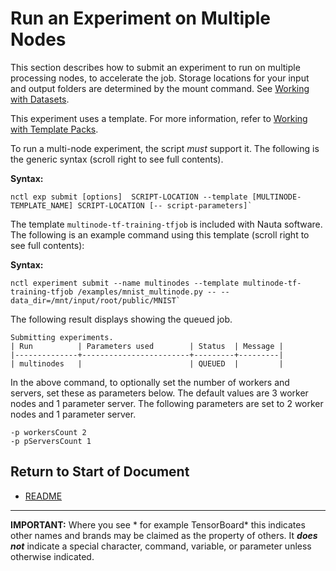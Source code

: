 # Run an Experiment on Multiple Nodes

This section describes how to submit an experiment to run on multiple processing nodes, to accelerate the job. Storage locations for your input and output folders are determined by the mount command. See [Working with Datasets](working_with_datasets.md).

This experiment uses a template. For more information, refer to [Working with Template Packs](template_packs.md).

To run a multi-node experiment, the script _must_ support it. The following is the generic syntax (scroll right to see full contents).

**Syntax:** 

```
nctl exp submit [options]  SCRIPT-LOCATION --template [MULTINODE-TEMPLATE_NAME] SCRIPT-LOCATION [-- script-parameters]`
```

The template `multinode-tf-training-tfjob` is included with Nauta software. The following is an example command using this template (scroll right to see full contents):

**Syntax:** 

```
nctl experiment submit --name multinodes --template multinode-tf-training-tfjob /examples/mnist_multinode.py -- -- data_dir=/mnt/input/root/public/MNIST`
```

The following result displays showing the queued job.

```
Submitting experiments.   
| Run          | Parameters used        | Status  | Message |
|--------------+------------------------+---------+---------|
| multinodes   |                        | QUEUED  |         |
```

In the above command, to optionally set the number of workers and servers, set these as parameters below. The default values are 3 worker nodes and 1 parameter server. The following parameters are set to 2 worker nodes and 1 parameter server.

```
-p workersCount 2
-p pServersCount 1
```

## Return to Start of Document

* [README](../README.md)

----------------------
**IMPORTANT:** Where you see * for example TensorBoard* this indicates other names and brands may be claimed as the property of others. It _**does not**_ indicate a special character, command, variable, or parameter unless otherwise indicated. 
